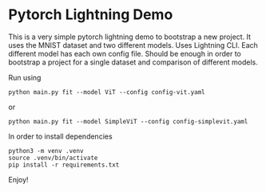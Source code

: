 
# Pytorch Lightning Demo

This is a very simple pytorch lightning demo to bootstrap a new project. It uses the MNIST dataset 
and two different models. Uses Lightning CLI. Each different model has each own config file.
Should be enough in order to bootstrap a project for a single dataset and comparison of different models.

Run using 

```
python main.py fit --model ViT --config config-vit.yaml
```

or 

```
python main.py fit --model SimpleViT --config config-simplevit.yaml
```

In order to install dependencies

```
python3 -m venv .venv
source .venv/bin/activate 
pip install -r requirements.txt
```

Enjoy!


